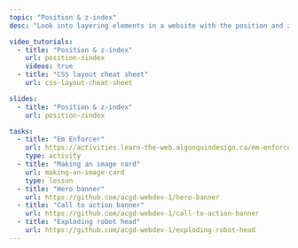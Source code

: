 ```yaml
---
topic: "Position & z-index"
desc: "Look into layering elements in a website with the position and z-index properties."

video_tutorials:
  - title: "Position & z-index"
    url: position-zindex
    videos: true
  - title: "CSS layout cheat sheet"
    url: css-layout-cheat-sheet

slides:
  - title: "Position & z-index"
    url: position-zindex

tasks:
  - title: "Em Enforcer"
    url: https://activities.learn-the-web.algonquindesign.ca/em-enforcer/
    type: activity
  - title: "Making an image card"
    url: making-an-image-card
    type: lesson
  - title: "Hero banner"
    url: https://github.com/acgd-webdev-1/hero-banner
  - title: "Call to action banner"
    url: https://github.com/acgd-webdev-1/call-to-action-banner
  - title: "Exploding robot head"
    url: https://github.com/acgd-webdev-1/exploding-robot-head
---
```

